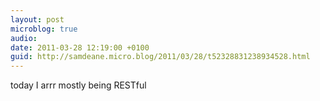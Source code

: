 ```yaml
---
layout: post
microblog: true
audio: 
date: 2011-03-28 12:19:00 +0100
guid: http://samdeane.micro.blog/2011/03/28/t52328831238934528.html
---
```

today I arrr mostly being RESTful
